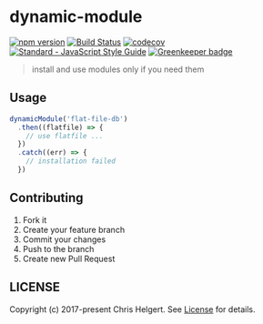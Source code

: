 # dynamic-module

[![npm version](https://badge.fury.io/js/dynamic-module.svg)](https://badge.fury.io/js/dynamic-module)
[![Build Status](https://travis-ci.org/chrishelgert/dynamic-module.svg?branch=master)](https://travis-ci.org/chrishelgert/dynamic-module)
[![codecov](https://codecov.io/gh/chrishelgert/dynamic-module/branch/master/graph/badge.svg)](https://codecov.io/gh/chrishelgert/dynamic-module)
[![Standard - JavaScript Style Guide](https://img.shields.io/badge/code_style-standard-brightgreen.svg)](https://standardjs.com)
[![Greenkeeper badge](https://badges.greenkeeper.io/chrishelgert/dynamic-module.svg)](https://greenkeeper.io/)

> install and use modules only if you need them

## Usage

```javascript
dynamicModule('flat-file-db')
  .then((flatfile) => {
    // use flatfile ...
  })
  .catch((err) => {
    // installation failed
  })
```

## Contributing

1. Fork it
2. Create your feature branch
3. Commit your changes
4. Push to the branch
5. Create new Pull Request

## LICENSE

Copyright (c) 2017-present Chris Helgert. See [License](./LICENSE.md) for details.
